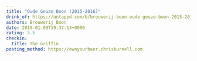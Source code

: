 ```yaml
---
title: "Oude Geuze Boon (2015-2016)"
drink_of: https://untappd.com/b/brouwerij-boon-oude-geuze-boon-2015-2016/2446638
authors: Brouwerij Boon
date: 2019-01-09T19:37:13+0000
rating: 3.5
checkin:
  title: The Griffin
posting_method: https://ownyourbeer.chrisburnell.com
---
```

